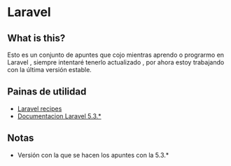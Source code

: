 # Laravel
## What is this?
Esto es un conjunto de apuntes que cojo mientras aprendo o prograrmo en Laravel
, siempre intentaré tenerlo actualizado , por ahora estoy trabajando con la
última versión estable.
## Painas de utilidad
* [Laravel recipes](http://laravel-recipes.com)
* [Documentacion Laravel 5.3.\*](https://laravel.com/docs/5.3/)

## Notas
* Versión con la que se hacen los apuntes con la 5.3.*

